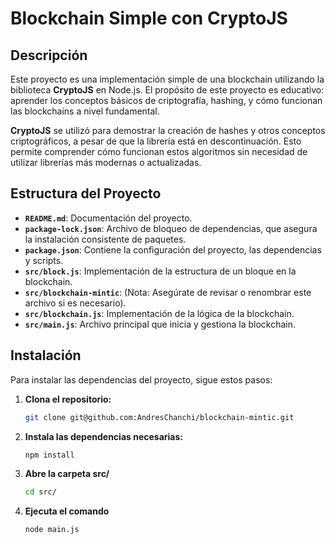 # Blockchain Simple con CryptoJS

## Descripción

Este proyecto es una implementación simple de una blockchain utilizando la biblioteca **CryptoJS** en Node.js. El propósito de este proyecto es educativo: aprender los conceptos básicos de criptografía, hashing, y cómo funcionan las blockchains a nivel fundamental.

**CryptoJS** se utilizó para demostrar la creación de hashes y otros conceptos criptográficos, a pesar de que la librería está en descontinuación. Esto permite comprender cómo funcionan estos algoritmos sin necesidad de utilizar librerías más modernas o actualizadas.

## Estructura del Proyecto

- **`README.md`**: Documentación del proyecto.
- **`package-lock.json`**: Archivo de bloqueo de dependencias, que asegura la instalación consistente de paquetes.
- **`package.json`**: Contiene la configuración del proyecto, las dependencias y scripts.
- **`src/block.js`**: Implementación de la estructura de un bloque en la blockchain.
- **`src/blockchain-mintic`**: (Nota: Asegúrate de revisar o renombrar este archivo si es necesario).
- **`src/blockchain.js`**: Implementación de la lógica de la blockchain.
- **`src/main.js`**: Archivo principal que inicia y gestiona la blockchain.

## Instalación

Para instalar las dependencias del proyecto, sigue estos pasos:

1. **Clona el repositorio:**
   ```bash
   git clone git@github.com:AndresChanchi/blockchain-mintic.git
2. **Instala las dependencias necesarias:**
   ```bash
   npm install
3. **Abre la carpeta src/**
   ```bash
   cd src/
4. **Ejecuta el comando** 
   ```bash
   node main.js
